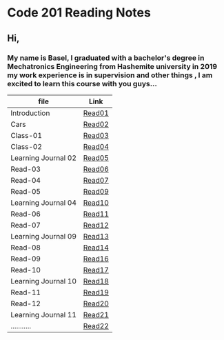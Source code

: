 # Code 201 Reading Notes

## **Hi,**

### My name is Basel, I graduated with a bachelor's degree in Mechatronics Engineering from Hashemite university in 2019 my work experience is in supervision and other things , I am excited to learn this course with you guys...


| file                | Link       |
| ------------------  | -----------|
| Introduction        | [Read01](https://bassel07.github.io/Reading-Notes201/) |
| Cars                | [Read02](https://bassel07.github.io/Cars/)   |
| Class-01            |  [Read03](https://bassel07.github.io/Reading-Notes201/class-01)   |
| Class-02            |  [Read04](https://bassel07.github.io/Reading-Notes201/class-02)   |
| Learning Journal 02 |  [Read05](https://bassel07.github.io/Reading-Notes201/Learning%20Journal)   |
| Read-03             |  [Read06](https://bassel07.github.io/Reading-Notes201/Read-03)   |
| Read-04             |  [Read07](https://bassel07.github.io/Reading-Notes201/Read-04)   |
| Read-05             |  [Read09](https://bassel07.github.io/Reading-Notes201/Read-05)   |
| Learning Journal 04 |  [Read10](https://bassel07.github.io/Reading-Notes201/LearningJournal-04)   |
| Read-06             |  [Read11](https://bassel07.github.io/Reading-Notes201/Read-06)   |
| Read-07             |  [Read12](https://bassel07.github.io/Reading-Notes201/Read-07)   |
| Learning Journal 09 |  [Read13](https://bassel07.github.io/Reading-Notes201/LearningJournal-09)   |
| Read-08             |  [Read14](https://bassel07.github.io/Reading-Notes201/Read-08)   |
| Read-09             |  [Read16](https://bassel07.github.io/Reading-Notes201/Read-09)   |
| Read-10             |  [Read17](https://bassel07.github.io/Reading-Notes201/Read-10)   |
| Learning Journal 10 |  [Read18](https://bassel07.github.io/Reading-Notes201/LearningJournal-10)   |
| Read-11             |  [Read19](https://bassel07.github.io/Reading-Notes201/Read-11)   |
| Read-12             |  [Read20](https://bassel07.github.io/Reading-Notes201/Read-12)   |
| Learning Journal 11 |  [Read21](https://bassel07.github.io/Reading-Notes201/LearningJournal-11)   |
| ...........         |  [Read22]()   |

